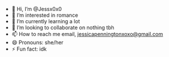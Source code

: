- 👋 Hi, I’m @Jessx0x0
- 👀 I’m interested in romance
- 🌱 I’m currently learning a lot
- 💞️ I’m looking to collaborate on nothing tbh
- 📫 How to reach me email, jessicapenningtonxoxo@gmail.com
- 😄 Pronouns: she/her
- ⚡ Fun fact: idk

<!---
Jessx0x0/Jessx0x0 is a ✨ special ✨ repository because its `README.md` (this file) appears on your GitHub profile.
You can click the Preview link to take a look at your changes.
--->
